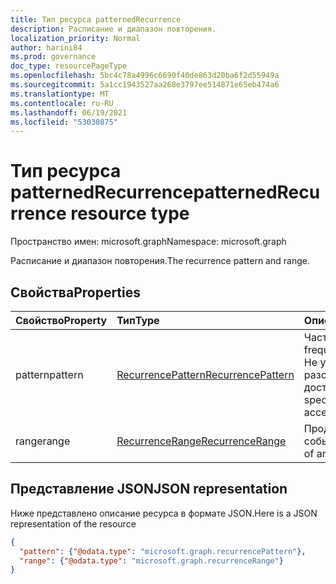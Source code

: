 ```yaml
---
title: Тип ресурса patternedRecurrence
description: Расписание и диапазон повторения.
localization_priority: Normal
author: harini84
ms.prod: governance
doc_type: resourcePageType
ms.openlocfilehash: 5bc4c78a4996c6690f40de863d20ba6f2d55949a
ms.sourcegitcommit: 5a1cc1943527aa268e3797ee514871e65eb474a6
ms.translationtype: MT
ms.contentlocale: ru-RU
ms.lasthandoff: 06/19/2021
ms.locfileid: "53030875"
---
```

# <a name="patternedrecurrence-resource-type"></a><span data-ttu-id="e083a-103">Тип ресурса patternedRecurrence</span><span class="sxs-lookup"><span data-stu-id="e083a-103">patternedRecurrence resource type</span></span>

<span data-ttu-id="e083a-104">Пространство имен: microsoft.graph</span><span class="sxs-lookup"><span data-stu-id="e083a-104">Namespace: microsoft.graph</span></span>

<span data-ttu-id="e083a-105">Расписание и диапазон повторения.</span><span class="sxs-lookup"><span data-stu-id="e083a-105">The recurrence pattern and range.</span></span>

## <a name="properties"></a><span data-ttu-id="e083a-106">Свойства</span><span class="sxs-lookup"><span data-stu-id="e083a-106">Properties</span></span>
| <span data-ttu-id="e083a-107">Свойство</span><span class="sxs-lookup"><span data-stu-id="e083a-107">Property</span></span>     | <span data-ttu-id="e083a-108">Тип</span><span class="sxs-lookup"><span data-stu-id="e083a-108">Type</span></span>   |<span data-ttu-id="e083a-109">Описание</span><span class="sxs-lookup"><span data-stu-id="e083a-109">Description</span></span>|
|:---------------|:--------|:----------|
|<span data-ttu-id="e083a-110">pattern</span><span class="sxs-lookup"><span data-stu-id="e083a-110">pattern</span></span>|[<span data-ttu-id="e083a-111">RecurrencePattern</span><span class="sxs-lookup"><span data-stu-id="e083a-111">RecurrencePattern</span></span>](recurrencepattern.md)|<span data-ttu-id="e083a-112">Частота события.</span><span class="sxs-lookup"><span data-stu-id="e083a-112">The frequency of an event.</span></span> <span data-ttu-id="e083a-113">Не указывая для разового просмотра доступа.</span><span class="sxs-lookup"><span data-stu-id="e083a-113">Do not specify for a one-time access review.</span></span>|
|<span data-ttu-id="e083a-114">range</span><span class="sxs-lookup"><span data-stu-id="e083a-114">range</span></span>|[<span data-ttu-id="e083a-115">RecurrenceRange</span><span class="sxs-lookup"><span data-stu-id="e083a-115">RecurrenceRange</span></span>](recurrencerange.md)|<span data-ttu-id="e083a-116">Продолжительность события.</span><span class="sxs-lookup"><span data-stu-id="e083a-116">The duration of an event.</span></span>|

## <a name="json-representation"></a><span data-ttu-id="e083a-117">Представление JSON</span><span class="sxs-lookup"><span data-stu-id="e083a-117">JSON representation</span></span>

<span data-ttu-id="e083a-118">Ниже представлено описание ресурса в формате JSON.</span><span class="sxs-lookup"><span data-stu-id="e083a-118">Here is a JSON representation of the resource</span></span>

<!-- {
  "blockType": "resource",
  "optionalProperties": [

  ],
  "@odata.type": "microsoft.graph.patternedRecurrence"
}-->

```json
{
  "pattern": {"@odata.type": "microsoft.graph.recurrencePattern"},
  "range": {"@odata.type": "microsoft.graph.recurrenceRange"}
}

```

<!-- uuid: 8fcb5dbc-d5aa-4681-8e31-b001d5168d79
2015-10-25 14:57:30 UTC -->
<!-- {
  "type": "#page.annotation",
  "description": "patternedRecurrence resource",
  "keywords": "",
  "section": "documentation",
  "tocPath": ""
}-->

